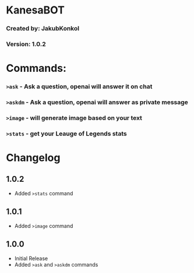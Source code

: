 # KanesaBOT
### Created by: JakubKonkol
### Version: 1.0.2
# Commands:
### `>ask` - Ask a question, openai will answer it on chat
### `>askdm` - Ask a question, openai will answer as private message
### `>image` - will generate image based on your text
### `>stats` - get your Leauge of Legends stats
# Changelog
## 1.0.2
- Added `>stats` command
## 1.0.1
- Added `>image` command
## 1.0.0
- Initial Release
- Added `>ask` and `>askdm` commands